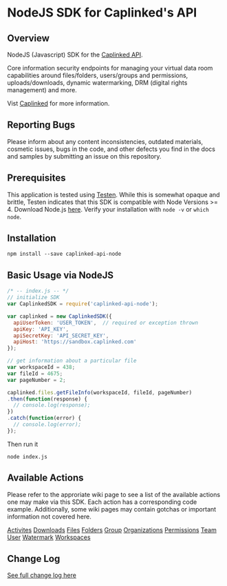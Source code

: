 NodeJS SDK for Caplinked's API
===================

## Overview

NodeJS (Javascript) SDK for the [Caplinked API](https://developer.caplinked.com/).

Core information security endpoints for managing your virtual data room capabilities around files/folders, users/groups and permissions, uploads/downloads, dynamic watermarking, DRM (digital rights management) and more.

Vist [Caplinked](https://www.caplinked.com/data-protection-api/) for more information.


Reporting Bugs
-----------
Please inform about any content inconsistencies, outdated materials, cosmetic issues, bugs in the code, and other defects you find in the docs and samples by submitting an issue on this repository.

Prerequisites
-----------
This application is tested using [Testen](https://github.com/egoist/testen). While this is somewhat opaque and brittle, Testen indicates that this SDK is compatible with Node Versions >= 4.
Download Node.js [here](https://nodejs.org/en/download/). Verify your installation with `node -v` or `which node`.


Installation
-----------

```
npm install --save caplinked-api-node
```

Basic Usage via NodeJS
-----------

```js
/* -- index.js -- */
// initialize SDK
var CaplinkedSDK = require('caplinked-api-node');

var caplinked = new CaplinkedSDK({
  apiUserToken: 'USER_TOKEN',  // required or exception thrown
  apiKey: 'API_KEY',
  apiSecretKey: 'API_SECRET_KEY',
  apiHost: 'https://sandbox.caplinked.com'
});

// get information about a particular file
var workspaceId = 438;
var fileId = 4675;
var pageNumber = 2;

caplinked.files.getFileInfo(workspaceId, fileId, pageNumber)
.then(function(response) {
  // console.log(response);
})
.catch(function(error) {
  // console.log(error);
});

```
Then run it

```
node index.js
```

Available Actions
----------
Please refer to the approriate wiki page to see a list of the available actions one may make via this SDK. Each action has a corresponding code example.
Additionally, some wiki pages may contain gotchas or important information not covered here.

[Activites](https://github.com/caplinked/caplinked-api-node/wiki/Activities)
[Downloads](https://github.com/caplinked/caplinked-api-node/wiki/Downloads)
[Files](https://github.com/caplinked/caplinked-api-node/wiki/Files)
[Folders](https://github.com/caplinked/caplinked-api-node/wiki/Folders)
[Group](https://github.com/caplinked/caplinked-api-node/wiki/Group)
[Organizations](https://github.com/caplinked/caplinked-api-node/wiki/Organizations)
[Permissions](https://github.com/caplinked/caplinked-api-node/wiki/Permissions)
[Team](https://github.com/caplinked/caplinked-api-node/wiki/Team)
[User](https://github.com/caplinked/caplinked-api-node/wiki/User)
[Watermark](https://github.com/caplinked/caplinked-api-node/wiki/Watermark)
[Workspaces](https://github.com/caplinked/caplinked-api-node/wiki/Workspaces)

Change Log
---------
[See full change log here](https://github.com/caplinked/caplinked-api-node/wiki/ChangeLog)
